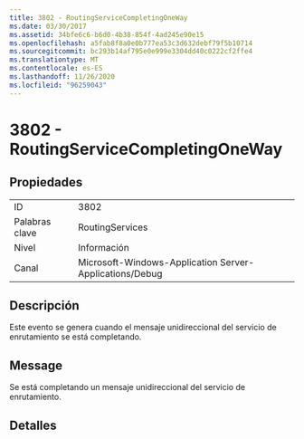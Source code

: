 ```yaml
---
title: 3802 - RoutingServiceCompletingOneWay
ms.date: 03/30/2017
ms.assetid: 34bfe6c6-b6d0-4b38-854f-4ad245e90e15
ms.openlocfilehash: a5fab8f8a0e0b777ea53c3d632debf79f5b10714
ms.sourcegitcommit: bc293b14af795e0e999e3304dd40c0222cf2ffe4
ms.translationtype: MT
ms.contentlocale: es-ES
ms.lasthandoff: 11/26/2020
ms.locfileid: "96259043"
---
```

# <a name="3802---routingservicecompletingoneway"></a>3802 - RoutingServiceCompletingOneWay

## <a name="properties"></a>Propiedades  
  
|||  
|-|-|  
|ID|3802|  
|Palabras clave|RoutingServices|  
|Nivel|Información|  
|Canal|Microsoft-Windows-Application Server-Applications/Debug|  
  
## <a name="description"></a>Descripción  

 Este evento se genera cuando el mensaje unidireccional del servicio de enrutamiento se está completando.  
  
## <a name="message"></a>Message  

 Se está completando un mensaje unidireccional del servicio de enrutamiento.  
  
## <a name="details"></a>Detalles
